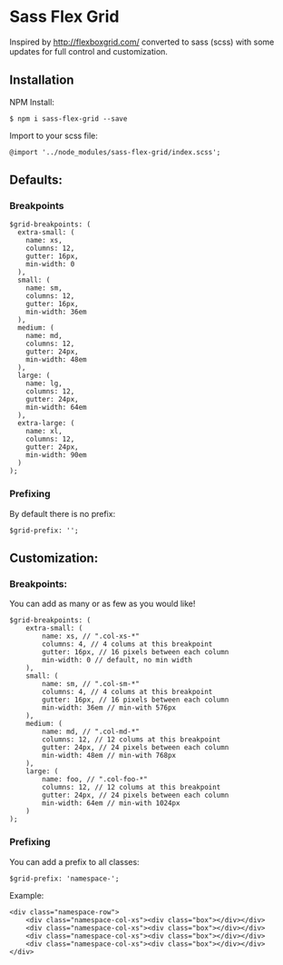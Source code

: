 # Sass Flex Grid

Inspired by http://flexboxgrid.com/ converted to sass (scss) with some updates for full control and customization.

## Installation

NPM Install:

```
$ npm i sass-flex-grid --save
```

Import to your scss file:

```
@import '../node_modules/sass-flex-grid/index.scss';
```

## Defaults:

### Breakpoints

```
$grid-breakpoints: (
  extra-small: (
    name: xs,
    columns: 12,
    gutter: 16px,
    min-width: 0
  ),
  small: (
    name: sm,
    columns: 12,
    gutter: 16px,
    min-width: 36em
  ),
  medium: (
    name: md,
    columns: 12,
    gutter: 24px,
    min-width: 48em
  ),
  large: (
    name: lg,
    columns: 12,
    gutter: 24px,
    min-width: 64em
  ),
  extra-large: (
    name: xl,
    columns: 12,
    gutter: 24px,
    min-width: 90em
  )
);
```

### Prefixing

By default there is no prefix:

```
$grid-prefix: '';
```

## Customization:

### Breakpoints:

You can add as many or as few as you would like!

```
$grid-breakpoints: (
	extra-small: (
		name: xs, // ".col-xs-*"
		columns: 4, // 4 colums at this breakpoint
		gutter: 16px, // 16 pixels between each column
		min-width: 0 // default, no min width
	),
	small: (
		name: sm, // ".col-sm-*"
		columns: 4, // 4 colums at this breakpoint
		gutter: 16px, // 16 pixels between each column
		min-width: 36em // min-with 576px
	),
	medium: (
		name: md, // ".col-md-*"
		columns: 12, // 12 colums at this breakpoint
		gutter: 24px, // 24 pixels between each column
		min-width: 48em // min-with 768px
	),
	large: (
		name: foo, // ".col-foo-*"
		columns: 12, // 12 colums at this breakpoint
		gutter: 24px, // 24 pixels between each column
		min-width: 64em // min-with 1024px
	)
);
```


### Prefixing

You can add a prefix to all classes:

```
$grid-prefix: 'namespace-';
```

Example:

```
<div class="namespace-row">
	<div class="namespace-col-xs"><div class="box"></div></div>
	<div class="namespace-col-xs"><div class="box"></div></div>
	<div class="namespace-col-xs"><div class="box"></div></div>
	<div class="namespace-col-xs"><div class="box"></div></div>
</div>
```
